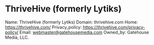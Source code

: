 
# ThriveHive (formerly Lytiks)

Name: ThriveHive (formerly Lytiks)
Domain: thrivehive.com
Home: https://thrivehive.com/
Privacy_policy: https://thrivehive.com/privacy-policy/
Email: webmaster@gatehousemedia.com
Owned_by: Gatehouse Media, LLC.
